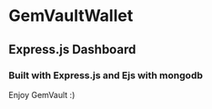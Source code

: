 # GemVaultWallet
## Express.js Dashboard
### Built with Express.js and Ejs with mongodb
Enjoy GemVault :)
